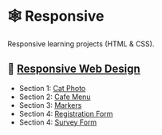 # 🕸 Responsive

Responsive learning projects (HTML & CSS).

## 🗿 [Responsive Web Design](https://www.freecodecamp.org/learn/2022/responsive-web-design)

- Section 1: [Cat Photo](https://github.com/skuzow/learn/tree/master/front/responsive/00-cat-photo)
- Section 2: [Cafe Menu](https://github.com/skuzow/learn/tree/master/front/responsive/01-cafe-menu)
- Section 3: [Markers](https://github.com/skuzow/learn/tree/master/front/responsive/02-markers)
- Section 4: [Registration Form](https://github.com/skuzow/learn/tree/master/front/responsive/03-registration-form)
- Section 4: [Survey Form](https://github.com/skuzow/learn/tree/master/front/responsive/04-survey-form)
